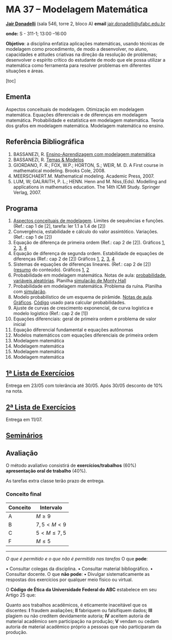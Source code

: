# MA 37 – Modelagem Matemática

[**Jair Donadelli**](http://hostel.ufabc.edu.br/~jair.donadelli/)  (sala 546, torre 2, bloco A)						**email** jair.donadelli@ufabc.edu.br

**onde:** S - 311-1; 13:00 –16:00	

**Objetivo**: a disciplina enfatiza aplicações matemáticas, usando técnicas de modelagem como procedimento, de modo a desenvolver, no aluno, capacidades e atitudes criativas na direção da resolução de problemas; desenvolver o espírito crítico do estudante de modo que ele possa utilizar a matemática como ferramenta para resolver problemas em diferentes situações e áreas.

[toc]

## Ementa

Aspectos conceituais de modelagem. Otimização em modelagem matemática. Equações
diferenciais e de diferenças em modelagem matemática. Probabilidade e estatística em
modelagem matemática. Teoria dos grafos em modelagem matemática. Modelagem
matemática no ensino.

## Referência Bibliográfica

1. BASSANEZI, R. [Ensino-Aprendizagem com modelagem matemática](https://www.researchgate.net/publication/256007243_Ensino_-_aprendizagem_com_Modelagem_matematica)
2. BASSANEZI, R. [Temas & Modelos](https://gradmat.ufabc.edu.br/livros/Temas%20&%20Modelos-%20o%20livro.pdf) 
3. GIORDANO, F. R.; FOX, W.P.; HORTON, S.; WEIR, M. D. A First course in mathematical modeling. Brooks Cole, 2008.
4. MEERSCHAERT.M. Mathematical modeling. Academic Press, 2007.
5. LUM, W; GALRAITH, P. L.; HENN. Henn and M. Niss,(Eds). Modelling and applications in mathematics education. The 14th ICMI  Study. Springer Verlag, 2007.

## Programa

1. [Aspectos conceituais de modelagem](https://docs.google.com/presentation/d/10wuOgh_fKhVVjRQx9AIKUxFgwcz46TpFdiy8Ur8iNl0/edit?usp=sharing). Limites de sequências e funções. (Ref.: cap 1 de [2], tarefa: ler 1.1 a 1.4 de [2])
2. Convergência, estabilidade e cálculo do valor assintótico. Variações. (Ref.: cap 1 de [2]) 
3. Equação de diferença de primeira ordem (Ref.: cap 2 de [2]). Gráficos [1](https://docs.google.com/spreadsheets/d/1xrFkBaQD_7dD_BXeq6PeXPoeMQ9u4H8-G-ZwPQcySSI/edit?gid=1655264628#gid=1655264628), [2](https://docs.google.com/spreadsheets/d/1xrFkBaQD_7dD_BXeq6PeXPoeMQ9u4H8-G-ZwPQcySSI/edit?gid=93123850#gid=93123850), [3](https://docs.google.com/spreadsheets/d/1xrFkBaQD_7dD_BXeq6PeXPoeMQ9u4H8-G-ZwPQcySSI/edit?gid=0#gid=0), [4](https://docs.google.com/spreadsheets/d/1xrFkBaQD_7dD_BXeq6PeXPoeMQ9u4H8-G-ZwPQcySSI/edit?gid=1570702360#gid=1570702360)
4. Equação de diferença de segunda ordem. Estabilidade de equações de diferenças   (Ref.: cap 2 de [2]) Gráficos [1](https://docs.google.com/spreadsheets/d/1xrFkBaQD_7dD_BXeq6PeXPoeMQ9u4H8-G-ZwPQcySSI/edit?gid=1284605758#gid=1284605758), [2](https://docs.google.com/spreadsheets/d/1xrFkBaQD_7dD_BXeq6PeXPoeMQ9u4H8-G-ZwPQcySSI/edit?gid=1856974584#gid=1856974584), [3](https://docs.google.com/spreadsheets/d/1xrFkBaQD_7dD_BXeq6PeXPoeMQ9u4H8-G-ZwPQcySSI/edit?gid=851431346#gid=851431346), [4](https://docs.google.com/spreadsheets/d/1xrFkBaQD_7dD_BXeq6PeXPoeMQ9u4H8-G-ZwPQcySSI/edit?gid=460626968#gid=460626968)
5. Sistemas de equações de diferenças lineares. (Ref.: cap 2 de [2])([resumo](equilibrio_estabilidade_ordem2.pdf) do conteúdo).  Gráficos [1](https://docs.google.com/spreadsheets/d/1xrFkBaQD_7dD_BXeq6PeXPoeMQ9u4H8-G-ZwPQcySSI/edit?gid=259750752#gid=259750752), [2](https://docs.google.com/spreadsheets/d/1xrFkBaQD_7dD_BXeq6PeXPoeMQ9u4H8-G-ZwPQcySSI/edit?gid=1093433801#gid=1093433801)
6. Probabilidade em modelagem matemática. Notas de aula: [probabilidade](probabilidade.pdf), [variáveis aleatórias](varsaleatorias.pdf). Planilha [simulação de Monty Hall](https://docs.google.com/spreadsheets/d/1xrFkBaQD_7dD_BXeq6PeXPoeMQ9u4H8-G-ZwPQcySSI/edit?gid=1483823682#gid=1483823682)
7. Probabilidade em modelagem matemática. Problema da ruína.  Planilha com  [simulação](https://docs.google.com/spreadsheets/d/1xrFkBaQD_7dD_BXeq6PeXPoeMQ9u4H8-G-ZwPQcySSI/edit?gid=1154309694#gid=1154309694).
8. Modelo probabilístico de um esquema de pirâmide. [Notas de aula](). [Gráficos](https://docs.google.com/spreadsheets/d/1xrFkBaQD_7dD_BXeq6PeXPoeMQ9u4H8-G-ZwPQcySSI/edit?gid=1921675763#gid=1921675763). [Código](https://colab.research.google.com/drive/1ny7iBL4APXU2uY0w2B4Pfw0gVBnoZD3w?usp=sharing) usado para calcular probabilidades.
9. Ajuste de curvas de crescimento exponencial, de curva logística e modelo logístico  (Ref.: cap 2 de [1])
10. Equações diferenciais: geral de primeira ordem e problema de valor inicial
11. Equação diferencial fundamental e equações autônomas
12. Modelos matemáticos com equações diferenciais de primeira ordem
13. Modelagem matemática
14. Modelagem matemática
15. Modelagem matemática
16. Modelagem matemática

## [1ª Lista de Exercícios](http://professor.ufabc.edu.br/~jair.donadelli/MA37/Exerc%C3%ADcios.html)

Entrega em 23/05 com tolerância até 30/05. Após 30/05 desconto de 10% na nota.

## [2ª Lista de Exercícios](Ecercicios2.html)

Entrega em 11/07.

## [Seminários](seminarios.html)

## Avaliação

O método avaliativo consistirá de **exercícios/trabalhos** (60%) **apresentação oral  de trabalho** (40%).

As tarefas extra classe terão prazo de entrega.

### Conceito final 

| Conceito | Intervalo        |
| -------- | ---------------- |
| A        | $M\geq 9$        |
| B        | $7,5 < M<9$      |
| C        | $5<  M \leq 7,5$ |
| F        | $M \leq 5$       |

------

*O que é permitido e o que não é permitido nas tarefas*
O que **pode**:

• Consultar colegas da disciplina.
• Consultar material bibliográfico.
• Consultar docente.
O que **não pode**:
• Divulgar sistematicamente as respostas dos exercícios por qualquer meio físico ou virtual.

O **Código de Ética da Universidade Federal do ABC** estabelece em seu Artigo 25 que: 

Quanto aos trabalhos acadêmicos, é eticamente inaceitável que os discentes:
**I** fraudem avaliações;
**II** fabriquem ou falsifiquem dados;
**III** plagiem ou não creditem devidamente autoria;
**IV** aceitem autoria de material acadêmico sem participação na produção;
**V** vendam ou cedam autoria de material acadêmico próprio a pessoas que não participaram
da produção.

